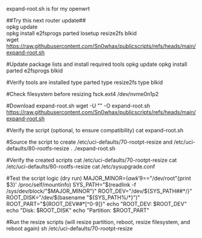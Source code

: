 expand-root.sh is for my openwrt

##Try this next router update##   
opkg update   
opkg install e2fsprogs parted losetup resize2fs blkid    
wget https://raw.githubusercontent.com/Sn0whax/publicscripts/refs/heads/main/expand-root.sh

#Update package lists and install required tools
opkg update
opkg install parted e2fsprogs blkid

#Verify tools are installed
type parted
type resize2fs
type blkid

#Check filesystem before resizing
fsck.ext4 /dev/nvme0n1p2

#Download expand-root.sh
wget -U "" -O expand-root.sh https://raw.githubusercontent.com/Sn0whax/publicscripts/refs/heads/main/expand-root.sh

#Verify the script (optional, to ensure compatibility)
cat expand-root.sh

#Source the script to create /etc/uci-defaults/70-rootpt-resize and /etc/uci-defaults/80-rootfs-resize
. ./expand-root.sh

#Verify the created scripts
cat /etc/uci-defaults/70-rootpt-resize
cat /etc/uci-defaults/80-rootfs-resize
cat /etc/sysupgrade.conf

#Test the script logic (dry run)
MAJOR_MINOR=$(awk '$9=="/dev/root"{print $3}' /proc/self/mountinfo)
SYS_PATH="$(readlink -f /sys/dev/block/"$MAJOR_MINOR")"
ROOT_DEV="/dev/${SYS_PATH##*/}"
ROOT_DISK="/dev/$(basename "${SYS_PATH%/*}")"
ROOT_PART="${ROOT_DEV##*[^0-9]}"
echo "ROOT_DEV: $ROOT_DEV"
echo "Disk: $ROOT_DISK"
echo "Partition: $ROOT_PART"

#Run the resize scripts (will resize partition, reboot, resize filesystem, and reboot again)
sh /etc/uci-defaults/70-rootpt-resize

